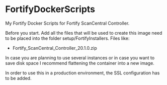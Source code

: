# FortifyDockerScripts
My Fortify Docker Scripts for Fortify ScanCentral Controller. 

Before you start. 
Add all the files that will be used to create this image need to be placed into the folder setup/FortifyInstallers.
Files like:
- Fortify_ScanCentral_Controller_20.1.0.zip

In case you are planning to use several instances or in case you want to save disk space I recommend flattening the container into a new image. 

In order to use this in a production environment, the SSL configuration has to be added.
